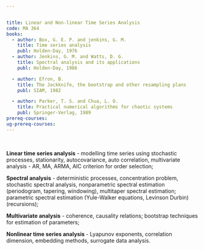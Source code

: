 ```yaml
---


title: Linear and Non-linear Time Series Analysis
code: MA 364
books:
  - author: Box, G. E. P. and jenkins, G. M.
    title: Time series analysis
    publ: Holden-Day, 1976
  - author: Jenkins, G. M. and Watts, D. G.
    title: Spectral analysis and its applications
    publ: Holden-Day, 1986

  - author: Efron, B.
    title: The Jackknife, the bootstrap and other resampling plans
    publ: SIAM, 1982

  - author: Parker, T. S. and Chua, L. O.
    title: Practical numerical algorithms for chaotic systems
    publ: Springer-Verlag, 1989
prereq-courses: 
ug-prereq-courses: 
---
```



 

__Linear time series analysis__ - modelling time series using stochastic processes,
stationarity, autocovariance, auto correlation, multivariate analysis - AR, MA,
ARMA, AIC criterion for order selection;

__Spectral analysis__ - deterministic
processes, concentration problem, stochastic spectral analysis, nonparametric
spectral estimation (periodogram, tapering, windowing), multitaper spectral
estimation; parametric spectral estimation (Yule-Walker equations, Levinson
Durbin)(recursions);

__Multivariate analysis__ - coherence, causality relations;
bootstrap techniques for estimation of parameters;

__Nonlinear time series analysis__ - Lyapunov exponents, correlation dimension, embedding methods,
surrogate data analysis.   
 
